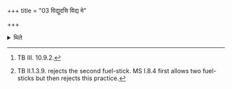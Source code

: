 +++
title = "03 विद्युदसि विद्य मे"

+++

<details><summary>थिते</summary>

3. When the Adhvaryu is about to offer, having touched water, with vidyudasi vidya me pāpmānam...[^1] he puts one fuel-stick of Palāśa-wood (in fire)-or two[^2] or three (fuel-sticks)  


[^1]: TB III. 10.9.2.  

[^2]: TB II.1.3.9. rejects the second fuel-stick. MS I.8.4 first allows two fuel-sticks but then rejects this practice.
</details>
